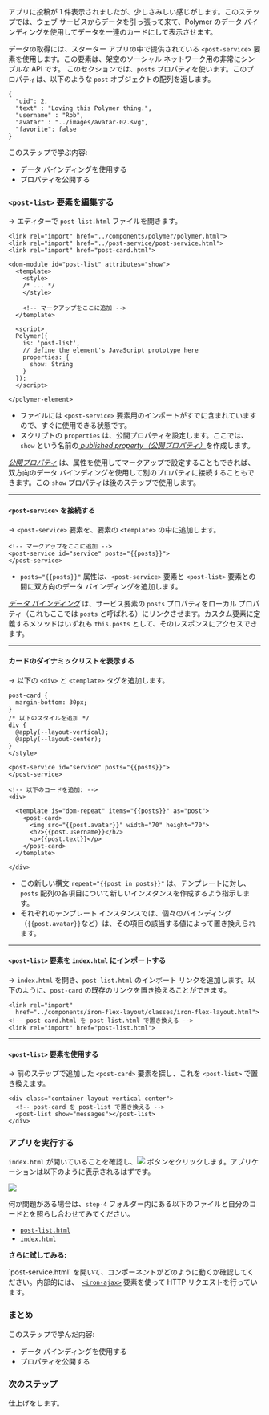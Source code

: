 ﻿<toc-element></toc-element>

アプリに投稿が 1 件表示されましたが、少しさみしい感じがします。このステップでは、ウェブ サービスからデータを引っ張って来て、Polymer のデータ バインディングを使用してデータを一連のカードにして表示させます。

データの取得には、スターター アプリの中で提供されている `<post-service>` 要素を使用します。この要素は、架空のソーシャル ネットワーク用の非常にシンプルな API です。 このセクションでは、`posts` プロパティを使います。このプロパティは、以下のような `post` オブジェクトの配列を返します。


    {
      "uid": 2,
      "text" : "Loving this Polymer thing.",
      "username" : "Rob",
      "avatar" : "../images/avatar-02.svg",
      "favorite": false
    }

このステップで学ぶ内容:

-   データ バインディングを使用する
-   プロパティを公開する

### `<post-list>` 要素を編集する

<div class="yt-embed">
  <google-youtube
    videoid="kbluOc97TJk"
    width="16"
    height="9"
    rel="0"
    autoplay="0"
    fluid>
  </google-youtube>
</div>

&rarr; エディターで `post-list.html` ファイルを開きます。

```side-by-side
<link rel="import" href="../components/polymer/polymer.html">
<link rel="import" href="../post-service/post-service.html">
<link rel="import" href="post-card.html">

<dom-module id="post-list" attributes="show">
  <template>
    <style>
    /* ... */
    </style>
    
    <!-- マークアップをここに追加 -->
  </template>

  <script>
  Polymer({
    is: 'post-list',
    // define the element's JavaScript prototype here
    properties: {
      show: String
    }
  });
  </script>

</polymer-element>
```

<ul class="side-by-side">
  <li>ファイルには <code>&lt;post-service&gt;</code> 要素用のインポートがすでに含まれていますので、すぐに使用できる状態です。</li>
  <li>スクリプトの <code>properties</code> は、公開プロパティを設定します。ここでは、<code>show</code> という名前の<a href="//polymer-project.org/docs/polymer/polymer.html#published-properties"> <em>published property（公開プロパティ）</em></a>を作成します。
  </li>
</ul>

<a href="https://www.polymer-project.org/1.0/docs/devguide/properties.html"> <em>公開プロパティ</em></a> は、属性を使用してマークアップで設定することもできれば、双方向のデータ バインディングを使用して別のプロパティに接続することもできます。この `show` プロパティは後のステップで使用します。

<hr>

#### `<post-service>` を接続する

<div class="yt-embed">
  <google-youtube
    videoid="Eia83Eg1A5c"
    width="16"
    height="9"
    rel="0"
    autoplay="0"
    fluid>
  </google-youtube>
</div>

&rarr; `<post-service>` 要素を、要素の `<template>` の中に追加します。

```side-by-side
<!-- マークアップをここに追加 -->
<post-service id="service" posts="{{posts}}">
</post-service>
```

<ul class="side-by-side">
  <li>
    <code>posts="{{posts}}"</code> 属性は、<code>&lt;post-service&gt;</code> 要素と <code>&lt;post-list&gt;</code> 要素との間に双方向のデータ バインディングを追加します。
  </li>
</ul>

[_データ バインディング_](https://www.polymer-project.org/1.0/docs/devguide/data-binding.html) は、サービス要素の `posts` プロパティをローカル プロパティ（これもここでは `posts` と呼ばれる）にリンクさせます。カスタム要素に定義するメソッドはいずれも `this.posts` として、そのレスポンスにアクセスできます。

<hr>

#### カードのダイナミックリストを表示する

&rarr; 以下の `<div>` と `<template>` タグを追加します。

```side-by-side
post-card {
  margin-bottom: 30px;
}
/* 以下のスタイルを追加 */
div {
  @apply(--layout-vertical);
  @apply(--layout-center);
}
</style>

<post-service id="service" posts="{{posts}}">
</post-service>

<!-- 以下のコードを追加: -->
<div>

  <template is="dom-repeat" items="{{posts}}" as="post">
    <post-card>
      <img src="{{post.avatar}}" width="70" height="70">
      <h2>{{post.username}}</h2>
      <p>{{post.text}}</p>
    </post-card>
  </template>

</div>
```

 <ul class="side-by-side">
   <li>この新しい構文 <code>repeat="{{post in posts}}"</code> は、テンプレートに対し、 <code>posts</code> 配列の各項目について新しいインスタンスを作成するよう指示します。</li>
   <li>それぞれのテンプレート インスタンスでは、個々のバインディング（<code>{{post.avatar}}</code>など）は、その項目の該当する値によって置き換えられます。</li>
 </ul>

<hr>

#### `<post-list>` 要素を `index.html` にインポートする

<div class="yt-embed">
  <google-youtube
    videoid="Uwl8GtxLJCQ"
    width="16"
    height="9"
    rel="0"
    autoplay="0"
    fluid>
  </google-youtube>
</div>

&rarr; `index.html` を開き、`post-list.html` のインポート リンクを追加します。以下のように、`post-card` の既存のリンクを置き換えることができます。

```
<link rel="import"
  href="../components/iron-flex-layout/classes/iron-flex-layout.html">
<!-- post-card.html を post-list.html で置き換える -->
<link rel="import" href="post-list.html">
```

<hr>

#### `<post-list>` 要素を使用する

&rarr; 前のステップで追加した `<post-card>` 要素を探し、これを `<post-list>` で置き換えます。

    <div class="container layout vertical center">
      <!-- post-card を post-list で置き換える -->
      <post-list show="messages"></post-list>
    </div>


### アプリを実行する

`index.html` が開いていることを確認し、<img src="img/runbutton.png" class="icon"> ボタンをクリックします。アプリケーションは以下のように表示されるはずです。

<div layout vertical center>
  <img class="sample" src="img/s4-app.png">
</div>

何か問題がある場合は、`step-4` フォルダー内にある以下のファイルと自分のコードとを照らし合わせてみてください。

-   [`post-list.html`](https://github.com/pikotea/its-hackademic/blob/master/static/codelabs/1-polymer-first-app/PolymerApp/step-4/post-list.html)
-   [`index.html`](https://github.com/pikotea/its-hackademic/blob/master/static/codelabs/1-polymer-first-app/PolymerApp/step-4/index.html)

<aside class="callout">
  <b>さらに試してみる:</b>

  <p>`post-service.html` を開いて、コンポーネントがどのように動くか確認してください。内部的には、<code> <a href="https://elements.polymer-project.org/elements/iron-ajax">&lt;iron-ajax&gt;</a></code> 要素を使って HTTP リクエストを行っています。</p>
</aside>

### まとめ

このステップで学んだ内容:

- データ バインディングを使用する
- プロパティを公開する

### 次のステップ

仕上げをします。
